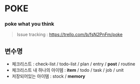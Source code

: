 # POKE

### poke what you think

> Issue tracking : https://trello.com/b/fsN2PnFm/poke

## 변수명
- 체크리스트 : check-list / todo-list / plan / entry / **post** / routine
- 체크리스트 내 하나의 아이템 : **item** / todo / task / job / unit
- 저장되어있는 아이템 : stock / **memory**
